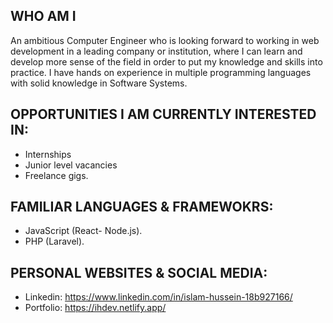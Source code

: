 ## WHO AM I
An ambitious Computer Engineer who is looking forward to working in web development in a leading company or institution, where I can learn and develop more sense of the field in order to put my knowledge and skills into practice. I have hands on experience in multiple programming languages with solid knowledge in Software Systems. 


## OPPORTUNITIES I AM CURRENTLY INTERESTED IN:
* Internships
* Junior level vacancies
* Freelance gigs. 

## FAMILIAR LANGUAGES & FRAMEWOKRS:
* JavaScript (React- Node.js).
* PHP (Laravel).

## PERSONAL WEBSITES & SOCIAL MEDIA:
* Linkedin: https://www.linkedin.com/in/islam-hussein-18b927166/
* Portfolio: https://ihdev.netlify.app/
